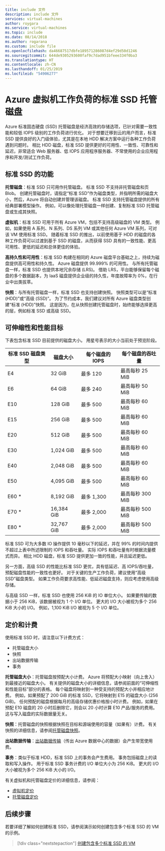 ```yaml
---
title: include 文件
description: include 文件
services: virtual-machines
author: roygara
ms.service: virtual-machines
ms.topic: include
ms.date: 08/14/2018
ms.author: rogarana
ms.custom: include file
ms.openlocfilehash: da46687517dbfe189571286087d4ef29d50d1246
ms.sourcegitcommit: 644de9305293600faf9c7dad951bfeee334f0ba3
ms.translationtype: HT
ms.contentlocale: zh-CN
ms.lasthandoff: 01/25/2019
ms.locfileid: "54906277"
---
```

# <a name="standard-ssd-managed-disks-for-azure-virtual-machine-workloads"></a>Azure 虚拟机工作负荷的标准 SSD 托管磁盘

Azure 标准固态硬盘 (SSD) 托管磁盘是经济高效的存储选项，已针对需要一致性能和较低 IOPS 级别的工作负荷进行优化。 对于想要迁移到云的用户而言，标准 SSD 提供良好的入门级体验，尤其是在本地 HDD 解决方案中运行各种工作负荷遇到问题时。 相比 HDD 磁盘，标准 SSD 提供更好的可用性、一致性、可靠性和延迟，非常适合 Web 服务器、低 IOPS 应用程序服务器、不常使用的企业应用程序和开发/测试工作负荷。

## <a name="standard-ssd-features"></a>标准 SSD 的功能

**托管磁盘**：标准 SSD 只可用作托管磁盘。 标准 SSD 不支持非托管磁盘和页 Blob。 创建托管磁盘时，请指定“标准 SSD”作为磁盘类型，并指明所需的磁盘大小，然后，Azure 将自动创建并管理该磁盘。
标准 SSD 支持托管磁盘提供的所有经典部署模型操作。 例如，可以像处理托管磁盘一样创建、复制标准 SSD 托管磁盘或生成其快照。

**虚拟机**：标准 SSD 可用于所有 Azure VM，包括不支持高级磁盘的 VM 类型。 例如，如果使用 A 系列、N 系列、DS 系列 VM 或其他任何 Azure VM 系列，可对该 VM 使用标准 SSD。 随着标准 SSD 的推出，以前使用基于 HDD 的磁盘的各种工作负荷可以过渡到基于 SSD 的磁盘，从而获得 SSD 具有的一致性能、更高可用性、更低的延迟和总体更佳的体验。

**高持久性和可用性**：标准 SSD 构建在相同的 Azure 磁盘平台基础之上，持续为磁盘提供高可用性和持久性。 Azure 磁盘提供 99.999% 的可用性。 与所有托管磁盘一样，标准 SSD 也提供本地冗余存储 (LRS)。 借助 LRS，平台能够保留每个磁盘的多个数据副本，为 IaaS 磁盘提供企业级的持久性，年度故障率为 0%，在行业中出类拔萃。

**快照**：与所有托管磁盘一样，标准 SSD 也支持创建快照。 快照类型可以是“标准 (HDD)”或“高级 (SSD)”。 为了节约成本，我们建议对所有 Azure 磁盘类型创建“标准 (HDD)”快照。 这是因为，在从快照创建托管磁盘时，始终能够选择更高的层，例如标准 SSD 或高级 SSD。

## <a name="scalability-and-performance-targets"></a>可伸缩性和性能目标

下表包含标准 SSD 目前提供的磁盘大小。 用星号表示的大小当前处于预览阶段。

|标准 SSD 磁盘类型  |磁盘大小  |每个磁盘的 IOPS  |每个磁盘的吞吐量  |
|---------|---------|---------|---------|
|E4     |32 GiB         |最多 120         |最高每秒 25 MiB         |
|E6     |64 GiB         |最多 240         |最高每秒 50 MiB         |
|E10     |128 GiB         |最多 500         |最高每秒 60 MiB         |
|E15     |256 GiB         |最多 500         |最高每秒 60 MiB         |
|E20     |512 GiB         |最多 500         |最高每秒 60 MiB         |
|E30     |1,024 GiB       |最多 500         |最高每秒 60 MiB         |
|E40     |2,048 GiB       |最多 500         |最高每秒 60 MiB         |
|E50     |4,095 GiB       |最多 500         |最高每秒 60 MiB         |
|E60 *     |8,192 GiB       |最多 1,300       |最高每秒 300 MiB        |
|E70 *    |16,384 GiB      |最多 2,000       |最高每秒 500 MiB        |
|E80 *    |32,767 GiB      |最多 2,000       |最高每秒 500 MiB        |

标准 SSD 可为大多数 IO 操作提供 10 毫秒以下的延迟，并在 99% 的时间内提供不超过上表中所述限制的 IOPS 和吞吐量。 实际 IOPS 和吞吐量有时根据流量模式而异。 相比 HDD 磁盘，标准 SSD 提供更加一致的性能，并且延迟更低。

另一方面，高级 SSD 的性能比标准 SSD 更优，具有低延迟、高 IOPS/吞吐量，预配磁盘性能的一致性也更好。 对于关键的生产工作负荷，建议使用“高级 SSD”磁盘类型。 如果工作负荷要求高性能、低延迟磁盘支持，则应考虑使用高级存储。

与高级 SSD 一样，标准 SSD 也使用 256 KiB 的 IO 单位大小。 如果要传输的数据小于 256 KiB，该数据被视为 1 个 I/O 单位。 更大的 I/O 大小被视为多个 256 KiB 大小的 I/O。 例如，1,100 KiB I/O 被视为 5 个 I/O 单位。

## <a name="pricing-and-billing"></a>定价和计费

使用标准 SSD 时，请注意以下计费方式：

- 托管磁盘大小
- 快照
- 出站数据传输
- 事务

**托管磁盘大小**：托管磁盘按预配大小计费。 Azure 将预配大小映射（向上舍入）到最接近的磁盘大小。 有关提供的磁盘大小的详细信息，请参阅前面的“可伸缩性和性能目标”部分的表格。 每个磁盘将映射到一种受支持的预配大小并相应地计费。 例如，如果预配了 200 GiB 的标准 SSD，它将映射到 E15 的磁盘大小 (256 GiB)。 任何预配的磁盘根据每月的高级存储优惠价格按小时计费。 例如，如果在预配 E10 磁盘的 20 小时后删除它，则会以 20 小时计算 E10 产品/服务的费用。 这与写入磁盘的实际数据量无关。

**快照**：托管磁盘的快照根据快照在目标和源端使用的容量（如果有）计费。 有关快照的详细信息，请参阅[托管磁盘快照](https://docs.microsoft.com/azure/virtual-machines/windows/managed-disks-overview#managed-disk-snapshots)。

**出站数据传输**：[出站数据传输](https://azure.microsoft.com/pricing/details/bandwidth/)（传出 Azure 数据中心的数据）会产生带宽使用费。

**事务**：类似于标准 HDD，标准 SSD 上的事务会产生费用。 事务包括磁盘上的读取和写入操作。 用于标准 SSD 事务计费的 I/O 单位大小为 256 KiB。 更大的 I/O 大小被视为多个 256 KiB 大小的 I/O。

有关虚拟机和托管磁盘定价的详细信息，请参阅：

- [虚拟机定价](https://azure.microsoft.com/pricing/details/virtual-machines/linux/)
- [托管磁盘定价](https://azure.microsoft.com/pricing/details/managed-disks/)

## <a name="next-steps"></a>后续步骤

若要详细了解如何创建标准 SSD，请参阅演示如何创建包含多个标准 SSD 的 VM 的示例。

> [!div class="nextstepaction"]
> [创建包含多个标准 SSD 的 VM](https://github.com/azure/azure-quickstart-templates/tree/master/101-vm-with-standardssd-disk/)
